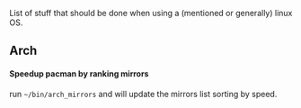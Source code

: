 List of stuff that should be done when using a (mentioned or generally) linux OS.

## Arch

#### Speedup pacman by ranking mirrors

run `~/bin/arch_mirrors` and will update the mirrors list sorting by speed.
